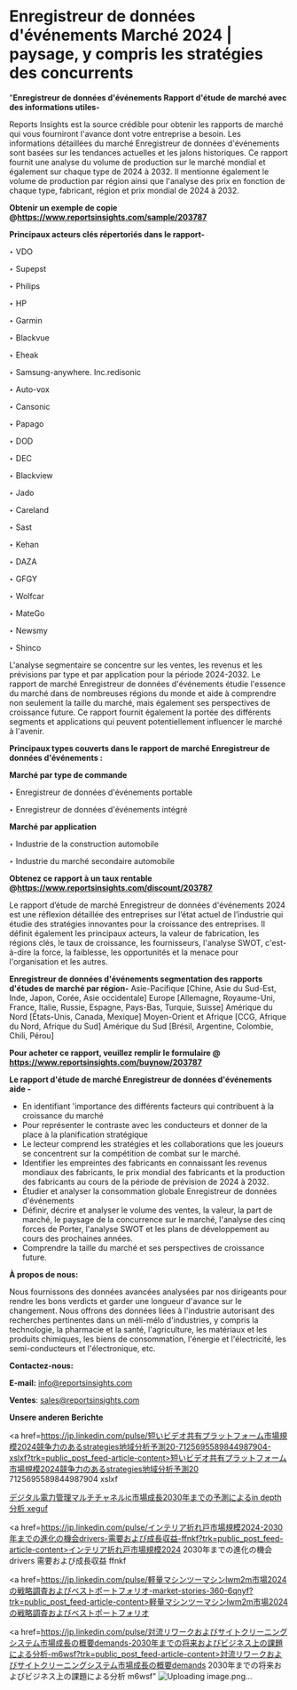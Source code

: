 # Enregistreur de données d'événements Marché 2024 | paysage, y compris les stratégies des concurrents

"<strong>Enregistreur de données d'événements Rapport d'étude de marché avec des informations utiles-</strong>

Reports Insights est la source crédible pour obtenir les rapports de marché qui vous fourniront l'avance dont votre entreprise a besoin. Les informations détaillées du marché Enregistreur de données d'événements sont basées sur les tendances actuelles et les jalons historiques. Ce rapport fournit une analyse du volume de production sur le marché mondial et également sur chaque type de 2024 à 2032. Il mentionne également le volume de production par région ainsi que l'analyse des prix en fonction de chaque type, fabricant, région et prix mondial de 2024 à 2032.

<strong><b>Obtenir un exemple de copie @</b></strong><a href=https://www.reportsinsights.com/sample/203787><strong><b>https://www.reportsinsights.com/sample/203787</b></strong></a>

<b>Principaux acteurs clés répertoriés dans le rapport-</b>

<b> </b>‣ VDO

‣ Supepst

‣ Philips

‣ HP

‣ Garmin

‣ Blackvue

‣ Eheak

‣ Samsung-anywhere. Inc.redisonic

‣ Auto-vox

‣ Cansonic

‣ Papago

‣ DOD

‣ DEC

‣ Blackview

‣ Jado

‣ Careland

‣ Sast

‣ Kehan

‣ DAZA

‣ GFGY

‣ Wolfcar

‣ MateGo

‣ Newsmy

‣ Shinco

L'analyse segmentaire se concentre sur les ventes, les revenus et les prévisions par type et par application pour la période 2024-2032. Le rapport de marché Enregistreur de données d'événements étudie l'essence du marché dans de nombreuses régions du monde et aide à comprendre non seulement la taille du marché, mais également ses perspectives de croissance future. Ce rapport fournit également la portée des différents segments et applications qui peuvent potentiellement influencer le marché à l'avenir.

<strong>Principaux types couverts dans le rapport de marché Enregistreur de données d'événements :</strong>

<strong>Marché par type de commande</strong>

‣ Enregistreur de données d'événements portable

‣ Enregistreur de données d'événements intégré

<strong>Marché par application</strong>

‣ Industrie de la construction automobile

‣ Industrie du marché secondaire automobile

<strong><b>Obtenez ce rapport à un taux rentable @</b></strong><a href=https://www.reportsinsights.com/discount/203787><strong><b>https://www.reportsinsights.com/discount/203787</b></strong></a>

Le rapport d’étude de marché Enregistreur de données d'événements 2024 est une réflexion détaillée des entreprises sur l’état actuel de l’industrie qui étudie des stratégies innovantes pour la croissance des entreprises. Il définit également les principaux acteurs, la valeur de fabrication, les régions clés, le taux de croissance, les fournisseurs, l'analyse SWOT, c'est-à-dire la force, la faiblesse, les opportunités et la menace pour l'organisation et les autres.

<strong>Enregistreur de données d'événements segmentation des rapports d'études de marché par région-</strong>
Asie-Pacifique [Chine, Asie du Sud-Est, Inde, Japon, Corée, Asie occidentale]
Europe [Allemagne, Royaume-Uni, France, Italie, Russie, Espagne, Pays-Bas, Turquie, Suisse]
Amérique du Nord [États-Unis, Canada, Mexique]
Moyen-Orient et Afrique [CCG, Afrique du Nord, Afrique du Sud]
Amérique du Sud [Brésil, Argentine, Colombie, Chili, Pérou]

<strong>Pour acheter ce rapport, veuillez remplir le formulaire @   <a href=https://www.reportsinsights.com/buynow/203787>https://www.reportsinsights.com/buynow/203787</a></strong>

<strong>Le rapport d'étude de marché Enregistreur de données d'événements aide -</strong>
<ul>
  <li>En identifiant 'importance des différents facteurs qui contribuent à la croissance du marché</li>
  <li>Pour représenter le contraste avec les conducteurs et donner de la place à la planification stratégique</li>
  <li>Le lecteur comprend les stratégies et les collaborations que les joueurs se concentrent sur la compétition de combat sur le marché.</li>
  <li>Identifier les empreintes des fabricants en connaissant les revenus mondiaux des fabricants, le prix mondial des fabricants et la production des fabricants au cours de la période de prévision de 2024 à 2032.</li>
  <li>Étudier et analyser la consommation globale Enregistreur de données d'événements</li>
  <li>Définir, décrire et analyser le volume des ventes, la valeur, la part de marché, le paysage de la concurrence sur le marché, l'analyse des cinq forces de Porter, l'analyse SWOT et les plans de développement au cours des prochaines années.</li>
  <li>Comprendre la taille du marché et ses perspectives de croissance future.</li>
</ul>
<strong>À propos de nous:</strong>

Nous fournissons des données avancées analysées par nos dirigeants pour rendre les bons verdicts et garder une longueur d'avance sur le changement. Nous offrons des données liées à l'industrie autorisant des recherches pertinentes dans un méli-mélo d'industries, y compris la technologie, la pharmacie et la santé, l'agriculture, les matériaux et les produits chimiques, les biens de consommation, l'énergie et l'électricité, les semi-conducteurs et l'électronique, etc.

<strong>Contactez-nous:</strong>

<strong>E-mail:</strong> <a href=mailto:info@reportsinsights.com>info@reportsinsights.com</a>

<strong>Ventes</strong>: <a href=mailto:sales@reportsinsights.com>sales@reportsinsights.com</a>

<strong>Unsere anderen Berichte</strong>

<a href=https://jp.linkedin.com/pulse/短いビデオ共有プラットフォーム市場規模2024競争力のあるstrategies地域分析予測20-7125695589844987904-xslxf?trk=public_post_feed-article-content>短いビデオ共有プラットフォーム市場規模2024競争力のあるstrategies地域分析予測20 7125695589844987904 xslxf</a>

<a href=https://www.linkedin.com/pulse/デジタル電力管理マルチチャネルic市場成長2030年までの予測によるin-depth分析-xeguf/>デジタル電力管理マルチチャネルic市場成長2030年までの予測によるin depth分析 xeguf</a>

<a href=https://jp.linkedin.com/pulse/インテリア折れ戸市場規模2024-2030年までの進化の機会drivers-需要および成長収益-ffnkf?trk=public_post_feed-article-content>インテリア折れ戸市場規模2024 2030年までの進化の機会drivers 需要および成長収益 ffnkf</a>

<a href=https://jp.linkedin.com/pulse/軽量マシンツーマシンlwm2m市場2024の戦略調査およびベストポートフォリオ-market-stories-360-6qnyf?trk=public_post_feed-article-content>軽量マシンツーマシンlwm2m市場2024の戦略調査およびベストポートフォリオ</a>

<a href=https://jp.linkedin.com/pulse/対流リワークおよびサイトクリーニングシステム市場成長の概要demands-2030年までの将来およびビジネス上の課題による分析-m6wsf?trk=public_post_feed-article-content>対流リワークおよびサイトクリーニングシステム市場成長の概要demands 2030年までの将来およびビジネス上の課題による分析 m6wsf</a>"
![Uploading image.png…]()
